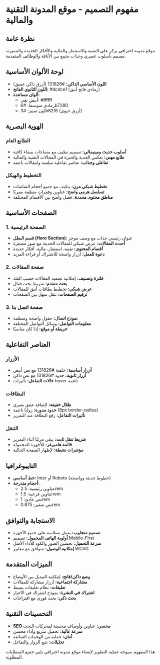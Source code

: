 # مفهوم التصميم - موقع المدونة التقنية والمالية

## نظرة عامة
موقع مدونة احترافي يركز على التقنية والاستثمار والمالية والأفكار الجديدة والمميزة، مصمم بأسلوب عصري وجذاب يجمع بين الأناقة والوظائف المتقدمة.

## لوحة الألوان الأساسية
- **اللون الأساسي الداكن:** #131826 (أزرق داكن عميق)
- **اللون الثانوي الفاتح:** #dcdce1 (رمادي فاتح أنيق)
- **ألوان مساعدة:**
  - أبيض نقي: #ffffff
  - رمادي متوسط: #6b7280
  - لون تمييز: #3b82f6 (أزرق حيوي)

## الهوية البصرية

### الطابع العام
- **أسلوب حديث ومينيمالي:** تصميم نظيف مع مساحات بيضاء كافية
- **طابع مهني:** يعكس الجدية والخبرة في المجالات التقنية والمالية
- **تفاعلي وجذاب:** عناصر تفاعلية سلسة وانتقالات ناعمة

### التخطيط والهيكل
- **تخطيط شبكي مرن:** يتكيف مع جميع أحجام الشاشات
- **تسلسل هرمي واضح:** عناوين وفقرات منظمة بصريًا
- **مناطق محتوى محددة:** فصل واضح بين الأقسام المختلفة

## الصفحات الأساسية

### 1. الصفحة الرئيسية
- **قسم البطل (Hero Section):** عنوان رئيسي جذاب مع وصف موجز
- **أحدث المقالات:** عرض شبكي للمقالات الحديثة مع صور مصغرة
- **أقسام المحتوى:** تقنية، استثمار، مالية، أفكار جديدة
- **دعوة للعمل:** أزرار واضحة للاشتراك أو قراءة المزيد

### 2. صفحة المقالات
- **فلترة وتصنيف:** إمكانية تصفية المقالات حسب الفئة
- **بحث متقدم:** شريط بحث فعال
- **عرض شبكي:** تخطيط بطاقات أنيق للمقالات
- **ترقيم الصفحات:** تنقل سهل بين الصفحات

### 3. صفحة اتصل بنا
- **نموذج اتصال:** حقول واضحة ومنظمة
- **معلومات التواصل:** وسائل التواصل المختلفة
- **خريطة أو موقع:** إذا كان مناسبًا

## العناصر التفاعلية

### الأزرار
- **أزرار أساسية:** خلفية #131826 مع نص أبيض
- **أزرار ثانوية:** حدود #131826 مع نص داكن
- **حالات التفاعل:** تأثيرات hover ناعمة

### البطاقات
- **ظلال خفيفة:** لإضافة عمق بصري
- **حدود مدورة:** زوايا ناعمة (8px border-radius)
- **تأثيرات التفاعل:** رفع البطاقة عند التمرير

### التنقل
- **شريط تنقل ثابت:** يبقى مرئيًا أثناء التمرير
- **قائمة هامبرغر:** للأجهزة المحمولة
- **مؤشرات نشطة:** لإظهار الصفحة الحالية

## التايبوغرافيا
- **خط أساسي:** Inter أو Roboto (خطوط حديثة وواضحة)
- **أحجام متدرجة:** 
  - عناوين رئيسية: 2.5rem
  - عناوين فرعية: 1.5rem
  - نص عادي: 1rem
  - نص صغير: 0.875rem

## الاستجابة والتوافق
- **تصميم متجاوب:** يعمل بسلاسة على جميع الأجهزة
- **أولوية الهاتف المحمول:** تصميم Mobile-First
- **سرعة التحميل:** تحسين الصور والكود للأداء الأمثل
- **إمكانية الوصول:** متوافق مع معايير WCAG

## الميزات المتقدمة
- **وضع داكن/فاتح:** إمكانية التبديل بين الأوضاع
- **مشاركة اجتماعية:** أزرار مشاركة للمقالات
- **تعليقات:** نظام تعليقات بسيط
- **اشتراك في النشرة:** نموذج اشتراك في الأخبار
- **بحث ذكي:** بحث فوري مع اقتراحات

## التحسينات التقنية
- **SEO محسن:** عناوين وأوصاف محسنة لمحركات البحث
- **سرعة عالية:** تحميل سريع وأداء محسن
- **أمان:** حماية من الهجمات الشائعة
- **تحليلات:** تتبع الزوار والتفاعل

هذا المفهوم سيوجه عملية التطوير لإنشاء موقع مدونة احترافي يلبي جميع المتطلبات المطلوبة.

